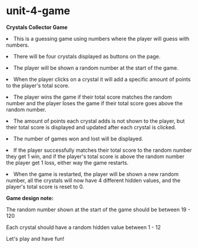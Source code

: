 # unit-4-game
<b>Crystals Collector Game</b>
<p><li>This is a guessing game using numbers where the player will guess with numbers.</li></p>
<p><li>There will be four crystals displayed as buttons on the page.</li></p>
<p><li>The player will be shown a random number at the start of the game.</li></p>
<p><li>When the player clicks on a crystal it will add a specific amount of points to the player's total score.</li></p>
<p><li>The player wins the game if their total score matches the random number and the player loses the game if their total score goes above the random number.</li></p>
<p><li>The amount of points each crystal adds is not shown to the player, but their total score is displayed and updated after each crystal is clicked.</li></p>
<p><li>The number of games won and lost will be displayed.</li></p>
<p><li>If the player successfully matches their total score to the random number they get 1 win, and if the player's total score is above the random number the player get 1 loss, either way the game restarts.</li></p>
<p><li>When the game is restarted, the player will be shown a new random number, all the crystals will now have 4 different hidden values, and the player's total score is reset to 0.</li></p>

<b>Game design note:</b>
<p>The random number shown at the start of the game should be between 19 - 120</p>
<p>Each crystal should have a random hidden value between 1 - 12</p>

Let's play and have fun!
